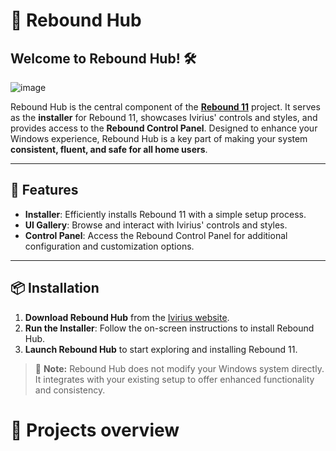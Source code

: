 # 🚀 Rebound Hub

## Welcome to Rebound Hub! 🛠️

![image](https://github.com/user-attachments/assets/54368425-00e5-45e3-8eb6-95a6582eb841)

Rebound Hub is the central component of the [**Rebound 11**](https://ivirius.vercel.app/rebound11) project. It serves as the **installer** for Rebound 11, showcases Ivirius' controls and styles, and provides access to the **Rebound Control Panel**. Designed to enhance your Windows experience, Rebound Hub is a key part of making your system **consistent, fluent, and safe for all home users**.

---

## 🌟 Features

- **Installer**: Efficiently installs Rebound 11 with a simple setup process.
- **UI Gallery**: Browse and interact with Ivirius' controls and styles.
- **Control Panel**: Access the Rebound Control Panel for additional configuration and customization options.

---

## 📦 Installation

1. **Download Rebound Hub** from the [Ivirius website](https://ivirius.vercel.app/rebound11).
2. **Run the Installer**: Follow the on-screen instructions to install Rebound Hub.
3. **Launch Rebound Hub** to start exploring and installing Rebound 11.

> 🔧 **Note:** Rebound Hub does not modify your Windows system directly. It integrates with your existing setup to offer enhanced functionality and consistency.

# 📃 Projects overview